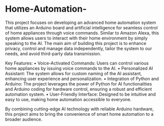 # Home-Automation-
This project focuses on developing an advanced home automation system that utilizes an Arduino board and artificial intelligence for seamless control of home appliances through voice commands. Similar to Amazon Alexa, this system allows users to interact with their home environment by simply speaking to the AI. The main aim of building this project is to enhance privacy, control and manage data independently, tailor the system to our needs, and avoid third-party data transmission.

Key Features:
  • Voice-Activated Commands: Users can control various home appliances by issuing voice commands to the AI.
  • Personalized AI Assistant: The system allows for custom naming of the AI assistant, enhancing user experience and personalization.
  • Integration of Python and Arduino: The project leverages the power of Python for AI functionalities and Arduino coding for hardware control, ensuring a robust and efficient automation system.
  • User-Friendly Interface: Designed to be intuitive and easy to use, making home automation accessible to everyone.

By combining cutting-edge AI technology with reliable Arduino hardware, this project aims to bring the convenience of smart home automation to a broader audience.
